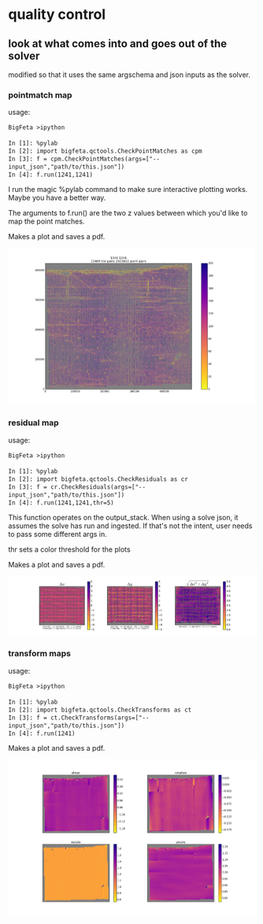 # quality control
## look at what comes into and goes out of the solver

modified so that it uses the same argschema and json inputs as the solver.

### pointmatch map

usage:
```
BigFeta >ipython

In [1]: %pylab
In [2]: import bigfeta.qctools.CheckPointMatches as cpm
In [3]: f = cpm.CheckPointMatches(args=["--input_json","path/to/this.json"])
In [4]: f.run(1241,1241)

```
I run the magic %pylab command to make sure interactive plotting works. Maybe you have a better way.

The arguments to f.run() are the two z values between which you'd like to map the point matches.

Makes a plot and saves a pdf.

<img src="./figures/pm_map_example.png" width="500">

### residual map

usage:
```
BigFeta >ipython

In [1]: %pylab
In [2]: import bigfeta.qctools.CheckResiduals as cr
In [3]: f = cr.CheckResiduals(args=["--input_json","path/to/this.json"])
In [4]: f.run(1241,1241,thr=5)

```
This function operates on the output_stack. When using a solve json, it assumes the solve has run and ingested. If that's not the intent, user needs to pass some different args in.

thr sets a color threshold for the plots

Makes a plot and saves a pdf.

<img src="./figures/residual_map_example.png" width="900">

### transform maps


usage:
```
BigFeta >ipython

In [1]: %pylab
In [2]: import bigfeta.qctools.CheckTransforms as ct
In [3]: f = ct.CheckTransforms(args=["--input_json","path/to/this.json"])
In [4]: f.run(1241)

```
Makes a plot and saves a pdf.

<img src="./figures/transform_map_example.png" width="900">
